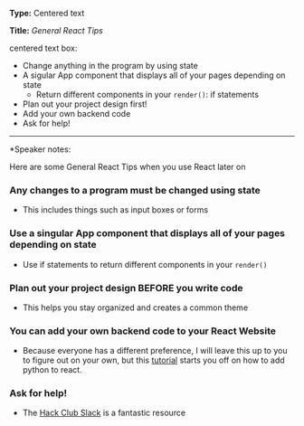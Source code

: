 **Type:** Centered text

**Title:** *General React Tips*

centered text box:

* Change anything in the program by using state
* A sigular App component that displays all of your pages depending on state
  * Return different components in your `render()`: if statements
* Plan out your project design first!
* Add your own backend code
* Ask for help!

------

*Speaker notes: 

Here are some General React Tips when you use React later on

### Any changes to a program must be changed using state

- This includes things such as input boxes or forms

### Use a singular App component that displays all of your pages depending on state

- Use if statements to return different components in your `render()`

### Plan out your project design BEFORE you write code

- This helps you stay organized and creates a common theme

### You can add your own backend code to your React Website

- Because everyone has a different preference, I will leave this up to you to figure out on your own, but this [tutorial](https://codeburst.io/creating-a-full-stack-web-application-with-python-npm-webpack-and-react-8925800503d9) starts you off on how to add python to react.

### Ask for help!

- The [Hack Club Slack](https://hackclub.slack.com/messages) is a fantastic resource